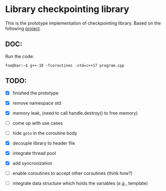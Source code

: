 # Library checkpointing library
This is the prototype implementation of checkpointing library. Based on the following [project](https://github.com/ljw1004/blog/tree/master/Async/AsyncWorkflow). 

## DOC:
Run the code: 
```console
foo@bar:~$ g++-10 -fcoroutines -std=c++17 program.cpp
```

## TODO:
- [x] finished the prototype
- [x] remove namespace std
- [x] memory leak, (need to call handle.destroy() to free memory)
- [ ] come up with use cases
- [ ] hide ```goto``` in the coroutine body 
- [x] decouple library to header file
- [x] integrate thread pool
- [x] add syncronization
- [ ] enable coroutines to accept other coroutines (think how?)  
- [ ] integrate data structure which holds the variables (*e.g.*, template)

